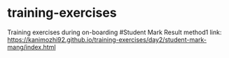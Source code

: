 # training-exercises
Training exercises during on-boarding 
#Student Mark Result method1 link:
https://kanimozhi92.github.io/training-exercises/day2/student-mark-mang/index.html
